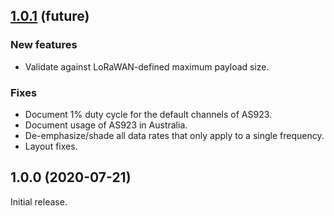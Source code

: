 ## [1.0.1](https://github.com/avbentem/airtime-calculator/compare/v1.0.0...master) (future)

### New features

- Validate against LoRaWAN-defined maximum payload size.

### Fixes

- Document 1% duty cycle for the default channels of AS923.
- Document usage of AS923 in Australia.
- De-emphasize/shade all data rates that only apply to a single frequency.
- Layout fixes.

## 1.0.0 (2020-07-21)

Initial release.
